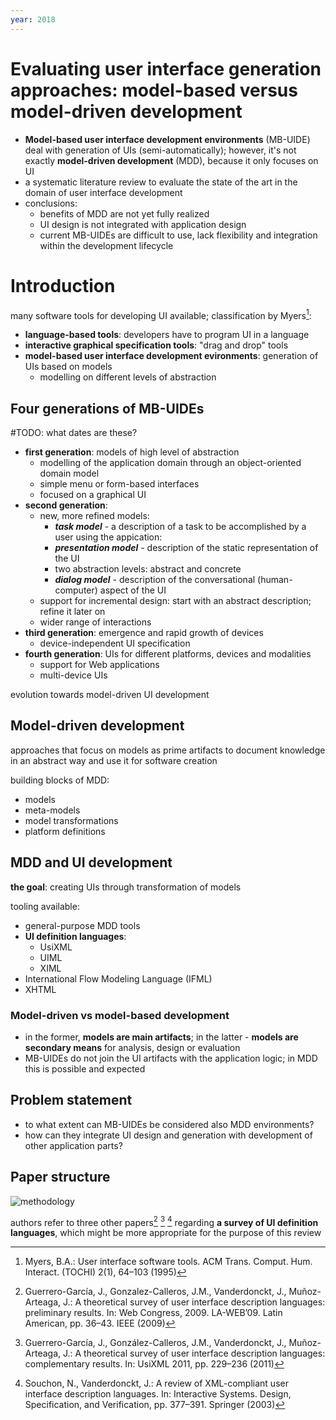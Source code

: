 ```yaml
---
year: 2018
---
```

# Evaluating user interface generation approaches: model-based versus model-driven development
- **Model-based user interface development environments** (MB-UIDE) deal with generation of UIs (semi-automatically); however, it's not exactly **model-driven development** (MDD), because it only focuses on UI
- a systematic literature review to evaluate the state of the art in the domain of user interface development
- conclusions:
	- benefits of MDD are not yet fully realized
	- UI design is not integrated with application design
	- current MB-UIDEs are difficult to use, lack flexibility and integration within the development lifecycle

# Introduction
many software tools for developing UI available; classification by Myers[^1]:
- **language-based tools**: developers have to program UI in a language
- **interactive graphical specification tools**: "drag and drop" tools
- **model-based user interface development evironments**: generation of UIs based on models
	- modelling on different levels of abstraction

## Four generations of MB-UIDEs
#TODO: what dates are these?
- **first generation**: models of high level of abstraction
	- modelling of the application domain through an object-oriented domain model
	- simple menu or form-based interfaces
	- focused on a graphical UI
- **second generation**:
	- new, more refined models:
		- ***task model*** - a description of a task to be accomplished by a user using the appication:
		- ***presentation model*** - description of the static representation of the UI
		- two abstraction levels: abstract and concrete
		- ***dialog model*** - description of the conversational (human-computer) aspect of the UI
	- support for incremental design: start with an abstract description; refine it later on
	- wider range of interactions
- **third generation**: emergence and rapid growth of devices
	- device-independent UI specification
- **fourth generation**: UIs for different platforms, devices and modalities
	- support for Web applications
	- multi-device UIs

evolution towards model-driven UI development

## Model-driven development
approaches that focus on models as prime artifacts to document knowledge in an abstract way and use it for software creation

building blocks of MDD:
- models
- meta-models
- model transformations
- platform definitions

## MDD and UI development
**the goal**: creating UIs through transformation of models

tooling available:
- general-purpose MDD tools
- **UI definition languages**:
	- UsiXML
	- UIML
	- XIML
- International Flow Modeling Language (IFML)
- XHTML

### Model-driven vs model-based development
- in the former, **models are main artifacts**; in the latter - **models are secondary means** for analysis, design or evaluation
- MB-UIDEs do not join the UI artifacts with the application logic; in MDD this is possible and expected

## Problem statement
- to what extent can MB-UIDEs be considered also MDD environments?
- how can they integrate UI design and generation with development of other application parts?

## Paper structure
![methodology](Pasted%20image%2020220207232557.png)

authors refer to three other papers[^2] [^3] [^4] regarding **a survey of UI definition languages**, which might be more appropriate for the purpose of this review

[^1]: Myers, B.A.: User interface software tools. ACM Trans. Comput. Hum. Interact. (TOCHI) 2(1), 64–103 (1995)
[^2]: Guerrero-García, J., Gonzalez-Calleros, J.M., Vanderdonckt, J., Muñoz-Arteaga, J.: A theoretical survey of user interface description languages: preliminary results. In: Web Congress, 2009. LA-WEB’09. Latin American, pp. 36–43. IEEE (2009)
[^3]: Guerrero-García, J., González-Calleros, J.M., Vanderdonckt, J., Muñoz-Arteaga, J.: A theoretical survey of user interface description languages: complementary results. In: UsiXML 2011, pp. 229–236 (2011)
[^4]: Souchon, N., Vanderdonckt, J.: A review of XML-compliant user interface description languages. In: Interactive Systems. Design, Specification, and Verification, pp. 377–391. Springer (2003)